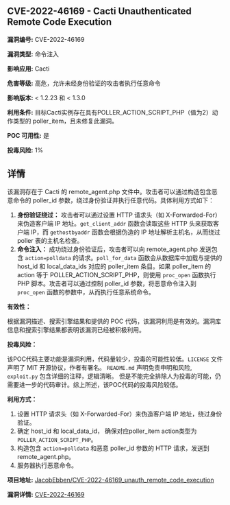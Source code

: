## CVE-2022-46169 - Cacti Unauthenticated Remote Code Execution

**漏洞编号:** CVE-2022-46169

**漏洞类型:** 命令注入

**影响应用:** Cacti

**危害等级:** 高危，允许未经身份验证的攻击者执行任意命令

**影响版本:** < 1.2.23 和 < 1.3.0

**利用条件:** 目标Cacti实例存在具有POLLER_ACTION_SCRIPT_PHP（值为2）动作类型的 poller_item，且未修复此漏洞。

**POC 可用性:** 是

**投毒风险:** 1%

## 详情

该漏洞存在于 Cacti 的 remote_agent.php 文件中。攻击者可以通过构造包含恶意命令的 poller_id 参数，绕过身份验证并执行任意代码。具体利用方式如下：

1.  **身份验证绕过：** 攻击者可以通过设置 HTTP 请求头（如 X-Forwarded-For）来伪造客户端 IP 地址。`get_client_addr` 函数会读取这些 HTTP 头来获取客户端 IP，而 `gethostbyaddr` 函数会根据伪造的 IP 地址解析主机名，从而绕过 poller 表的主机名检查。
2.  **命令注入：**  成功绕过身份验证后，攻击者可以向 remote_agent.php 发送包含 `action=polldata` 的请求。`poll_for_data` 函数会从数据库中加载与提供的 host_id 和 local_data_ids 对应的 poller_item 条目。如果 poller_item 的 action 等于 POLLER_ACTION_SCRIPT_PHP，则使用 `proc_open` 函数执行 PHP 脚本。攻击者可以通过控制 poller_id 参数，将恶意命令注入到 `proc_open` 函数的参数中，从而执行任意系统命令。

**有效性：**

根据漏洞描述、搜索引擎结果和提供的 POC 代码，该漏洞利用是有效的。漏洞库信息和搜索引擎结果都表明该漏洞已经被积极利用。

**投毒风险：**

该POC代码主要功能是漏洞利用，代码量较少，投毒的可能性较低。`LICENSE` 文件声明了 MIT 开源协议，作者有署名。 `README.md` 声明免责申明和风险, `exploit.py` 包含详细的注释，逻辑清晰。 但是不能完全排除人为投毒的可能，仍需要进一步的代码审计。综上所述，该POC代码的投毒风险较低。

**利用方式：**

1.  设置 HTTP 请求头（如 X-Forwarded-For）来伪造客户端 IP 地址，绕过身份验证。
2.  确定 host_id 和 local_data_id， 确保对应poller_item action类型为`POLLER_ACTION_SCRIPT_PHP`。
3.  构造包含 `action=polldata` 和恶意 poller_id 参数的 HTTP 请求，发送到 remote_agent.php。
4.  服务器执行恶意命令。

**项目地址:** [JacobEbben/CVE-2022-46169_unauth_remote_code_execution](https://github.com/JacobEbben/CVE-2022-46169_unauth_remote_code_execution)

**漏洞详情:** [CVE-2022-46169](https://nvd.nist.gov/vuln/detail/CVE-2022-46169)